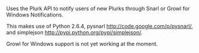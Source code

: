 Uses the Plurk API to notify users of new Plurks through Snarl or Growl for Windows Notifications.

This makes use of Python 2.6.4, pysnarl http://code.google.com/p/pysnarl/, and simplejson http://pypi.python.org/pypi/simplejson/.

Growl for Windows support is not yet working at the moment.